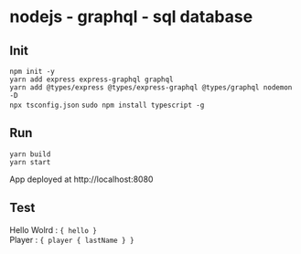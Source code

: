 # nodejs - graphql - sql database

## Init

`npm init -y`  
`yarn add express express-graphql graphql`  
`yarn add @types/express @types/express-graphql @types/graphql nodemon -D`  
`npx tsconfig.json`
`sudo npm install typescript -g`

## Run

`yarn build`  
`yarn start`  

App deployed at http://localhost:8080

## Test

Hello Wolrd : `{ hello }`  
Player : `{ player { lastName } }`  
